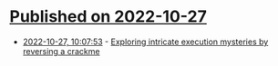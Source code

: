 # [Published on 2022-10-27](index.md)

* [2022-10-27, 10:07:53](https://lobste.rs/s/ehrvpz/exploring_intricate_execution) - [Exploring intricate execution mysteries by reversing a crackme](http://blog.pkh.me/p/34-exploring-intricate-execution-mysteries-by-reversing-a-crackme.html)
